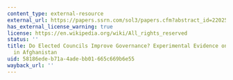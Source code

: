 ```yaml
---
content_type: external-resource
external_url: https://papers.ssrn.com/sol3/papers.cfm?abstract_id=2202563
has_external_license_warning: true
license: https://en.wikipedia.org/wiki/All_rights_reserved
status: ''
title: Do Elected Councils Improve Governance? Experimental Evidence on Local Institutions
  in Afghanistan
uid: 58186ede-b71a-4ade-bb01-665c669b6e55
wayback_url: ''
---
```

